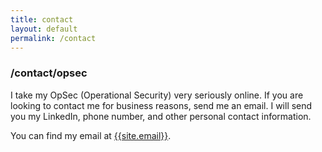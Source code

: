 ```yaml
---
title: contact
layout: default
permalink: /contact
---
```


### /contact/opsec

I take my OpSec (Operational Security) very seriously online. If you are looking to contact me for business reasons, send me an email. I will send you my LinkedIn, phone number, and other personal contact information.

You can find my email at [{{site.email}}](mailto:{{site.email}}).
